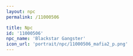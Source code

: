 ```yaml
---
layout: npc
permalink: /11000506

title: Npc
id: '11000506'
npc_name: 'Blackstar Gangster'
icon_url: 'portrait/npc/11000506_mafia2_p.png'
---
```

